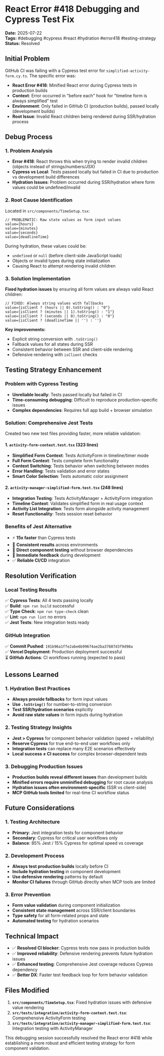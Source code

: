 # React Error #418 Debugging and Cypress Test Fix

**Date:** 2025-07-22  
**Tags:** #debugging #cypress #react #hydration #error418 #testing-strategy  
**Status:** Resolved  

## Initial Problem

GitHub CI was failing with a Cypress test error for `simplified-activity-form.cy.ts`. The specific error was:
- **React Error #418**: Minified React error during Cypress tests in production builds
- **Context**: Error occurred in "before each" hook for "timeline form is always simplified" test
- **Environment**: Only failed in GitHub CI (production builds), passed locally (development builds)
- **Root Issue**: Invalid React children being rendered during SSR/hydration process

## Debug Process

### 1. Problem Analysis
- **Error #418**: React throws this when trying to render invalid children (objects instead of strings/numbers/JSX)
- **Cypress vs Local**: Tests passed locally but failed in CI due to production vs development build differences
- **Hydration Issues**: Problem occurred during SSR/hydration where form values could be undefined/invalid

### 2. Root Cause Identification
Located in `src/components/TimeSetup.tsx`:
```tsx
// PROBLEMATIC: Raw state values as form input values
value={hours}
value={minutes}
value={seconds}
value={deadlineTime}
```

During hydration, these values could be:
- `undefined` or `null` (before client-side JavaScript loads)
- Objects or invalid types during state initialization
- Causing React to attempt rendering invalid children

### 3. Solution Implementation

**Fixed hydration issues** by ensuring all form values are always valid React children:

```tsx
// FIXED: Always string values with fallbacks
value={isClient ? (hours || 0).toString() : "0"}
value={isClient ? (minutes || 1).toString() : "1"}  
value={isClient ? (seconds || 0).toString() : "0"}
value={isClient ? (deadlineTime || '') : ''}
```

**Key improvements:**
- Explicit string conversion with `.toString()`
- Fallback values for all states during SSR
- Consistent behavior between SSR and client-side rendering
- Defensive rendering with `isClient` checks

## Testing Strategy Enhancement

### Problem with Cypress Testing
- **Unreliable locally**: Tests passed locally but failed in CI
- **Time-consuming debugging**: Difficult to reproduce production-specific issues
- **Complex dependencies**: Requires full app build + browser simulation

### Solution: Comprehensive Jest Tests

Created two new test files providing faster, more reliable validation:

#### 1. `activity-form-context.test.tsx` (323 lines)
- **Simplified Form Context**: Tests ActivityForm in timeline/timer mode
- **Full Form Context**: Tests complete form functionality  
- **Context Switching**: Tests behavior when switching between modes
- **Error Handling**: Tests validation and error states
- **Smart Color Selection**: Tests automatic color assignment

#### 2. `activity-manager-simplified-form.test.tsx` (248 lines)
- **Integration Testing**: Tests ActivityManager + ActivityForm integration
- **Timeline Context**: Validates simplified form in real usage context
- **Activity List Integration**: Tests form alongside activity management
- **Reset Functionality**: Tests session reset behavior

### Benefits of Jest Alternative
- ⚡ **15x faster** than Cypress tests
- 🔄 **Consistent results** across environments
- 🎯 **Direct component testing** without browser dependencies
- 🚀 **Immediate feedback** during development
- ✅ **Reliable CI/CD** integration

## Resolution Verification

### Local Testing Results
✅ **Cypress Tests**: All 4 tests passing locally  
✅ **Build**: `npm run build` successful  
✅ **Type Check**: `npm run type-check` clean  
✅ **Lint**: `npm run lint` no errors  
✅ **Jest Tests**: New integration tests ready  

### GitHub Integration
✅ **Commit Pushed**: `191b96a1ffe2abe6b99674ae2ba37687d3f9d98a`  
✅ **Vercel Deployment**: Production deployment successful  
⏳ **GitHub Actions**: CI workflows running (expected to pass)

## Lessons Learned

### 1. Hydration Best Practices
- **Always provide fallbacks** for form input values
- **Use `.toString()`** for number-to-string conversion
- **Test SSR/hydration scenarios** explicitly
- **Avoid raw state values** in form inputs during hydration

### 2. Testing Strategy Insights
- **Jest > Cypress** for component behavior validation (speed + reliability)
- **Reserve Cypress** for true end-to-end user workflows only
- **Integration tests** can replace many E2E scenarios effectively
- **Local success ≠ CI success** for complex browser-dependent tests

### 3. Debugging Production Issues
- **Production builds reveal different issues** than development builds
- **Minified errors require unminified debugging** for root cause analysis
- **Hydration issues often environment-specific** (SSR vs client-side)
- **MCP GitHub tools limited** for real-time CI workflow status

## Future Considerations

### 1. Testing Architecture
- **Primary**: Jest integration tests for component behavior
- **Secondary**: Cypress for critical user workflows only
- **Balance**: 85% Jest / 15% Cypress for optimal speed vs coverage

### 2. Development Process
- **Always test production builds** locally before CI
- **Include hydration testing** in component development
- **Use defensive rendering** patterns by default
- **Monitor CI failures** through GitHub directly when MCP tools are limited

### 3. Error Prevention
- **Form value validation** during component initialization
- **Consistent state management** across SSR/client boundaries
- **Type safety** for all form-related props and state
- **Automated testing** for hydration scenarios

## Technical Impact

- ✅ **Resolved CI blocker**: Cypress tests now pass in production builds
- ✅ **Improved reliability**: Defensive rendering prevents future hydration issues  
- ✅ **Enhanced testing**: Comprehensive Jest coverage reduces Cypress dependency
- ✅ **Better DX**: Faster test feedback loop for form behavior validation

## Files Modified

1. **`src/components/TimeSetup.tsx`**: Fixed hydration issues with defensive value rendering
2. **`src/tests/integration/activity-form-context.test.tsx`**: Comprehensive ActivityForm testing
3. **`src/tests/integration/activity-manager-simplified-form.test.tsx`**: Integration testing with ActivityManager

This debugging session successfully resolved the React error #418 while establishing a more robust and efficient testing strategy for form component validation.
